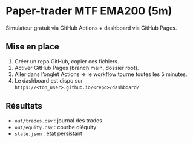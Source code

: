 # Paper-trader MTF EMA200 (5m)

Simulateur gratuit via GitHub Actions + dashboard via GitHub Pages.

## Mise en place
1. Créer un repo GitHub, copier ces fichiers.
2. Activer GitHub Pages (branch main, dossier root).
3. Aller dans l’onglet Actions → le workflow tourne toutes les 5 minutes.
4. Le dashboard est dispo sur `https://<ton_user>.github.io/<repo>/dashboard/`

## Résultats
- `out/trades.csv` : journal des trades
- `out/equity.csv` : courbe d’équity
- `state.json` : état persistant

